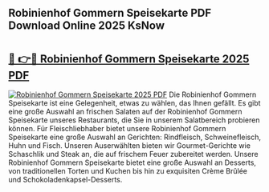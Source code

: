 ## Robinienhof Gommern Speisekarte PDF Download Online 2025 KsNow

# <h2><a href="http://gc9m4mw.nevu.top/?p=Robinienhof+Gommern+Speisekarte">🔗 👉🔴 Robinienhof Gommern Speisekarte 2025 PDF</a></h2>

[![Robinienhof Gommern Speisekarte 2025 PDF](https://i.imgur.com/dBaPXMq.png)](http://gc9m4mw.nevu.top/?p=Robinienhof+Gommern+Speisekarte)
Die Robinienhof Gommern Speisekarte ist eine Gelegenheit, etwas zu wählen, das Ihnen gefällt. Es gibt eine große Auswahl an frischen Salaten auf der Robinienhof Gommern Speisekarte unseres Restaurants, die Sie in unserem Salatbereich probieren können. Für Fleischliebhaber bietet unsere Robinienhof Gommern Speisekarte eine große Auswahl an Gerichten: Rindfleisch, Schweinefleisch, Huhn und Fisch. Unseren Auserwählten bieten wir Gourmet-Gerichte wie Schaschlik und Steak an, die auf frischem Feuer zubereitet werden. Unsere Robinienhof Gommern Speisekarte bietet eine große Auswahl an Desserts, von traditionellen Torten und Kuchen bis hin zu exquisiten Crème Brûlée und Schokoladenkapsel-Desserts.
